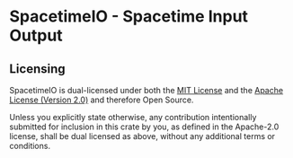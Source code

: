 # SpacetimeIO - Spacetime **I**nput **O**utput

## Licensing

SpacetimeIO is dual-licensed under both the [MIT License](https://choosealicense.com/licenses/mit/) and the [Apache License (Version 2.0)](https://choosealicense.com/licenses/apache-2.0/) and therefore Open Source.

Unless you explicitly state otherwise, any contribution intentionally submitted
for inclusion in this crate by you, as defined in the Apache-2.0 license, shall
be dual licensed as above, without any additional terms or conditions.
